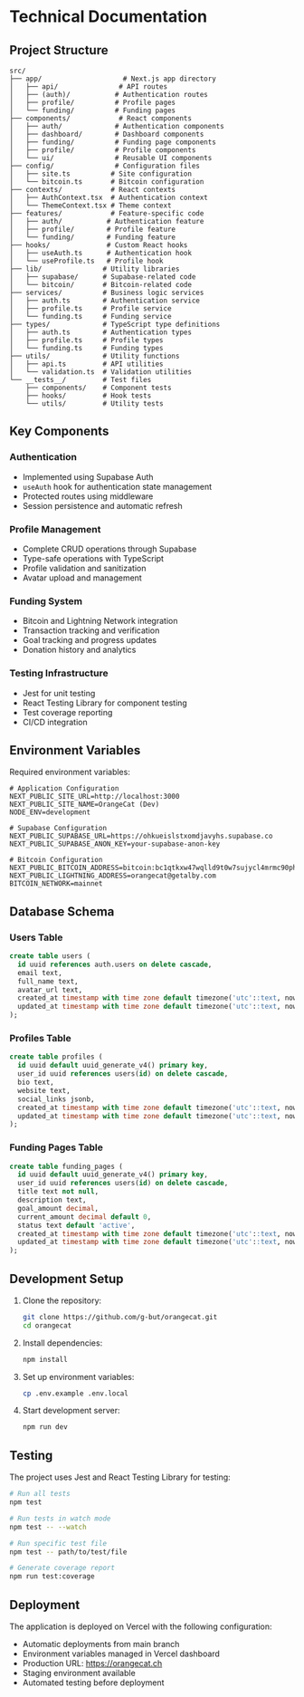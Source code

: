 # Technical Documentation

## Project Structure

```
src/
├── app/                    # Next.js app directory
│   ├── api/               # API routes
│   ├── (auth)/           # Authentication routes
│   ├── profile/          # Profile pages
│   └── funding/          # Funding pages
├── components/            # React components
│   ├── auth/             # Authentication components
│   ├── dashboard/        # Dashboard components
│   ├── funding/          # Funding page components
│   ├── profile/          # Profile components
│   └── ui/               # Reusable UI components
├── config/               # Configuration files
│   ├── site.ts          # Site configuration
│   └── bitcoin.ts       # Bitcoin configuration
├── contexts/            # React contexts
│   ├── AuthContext.tsx  # Authentication context
│   └── ThemeContext.tsx # Theme context
├── features/            # Feature-specific code
│   ├── auth/           # Authentication feature
│   ├── profile/        # Profile feature
│   └── funding/        # Funding feature
├── hooks/              # Custom React hooks
│   ├── useAuth.ts      # Authentication hook
│   └── useProfile.ts   # Profile hook
├── lib/               # Utility libraries
│   ├── supabase/      # Supabase-related code
│   └── bitcoin/       # Bitcoin-related code
├── services/          # Business logic services
│   ├── auth.ts        # Authentication service
│   ├── profile.ts     # Profile service
│   └── funding.ts     # Funding service
├── types/             # TypeScript type definitions
│   ├── auth.ts        # Authentication types
│   ├── profile.ts     # Profile types
│   └── funding.ts     # Funding types
├── utils/             # Utility functions
│   ├── api.ts         # API utilities
│   └── validation.ts  # Validation utilities
└── __tests__/         # Test files
    ├── components/    # Component tests
    ├── hooks/         # Hook tests
    └── utils/         # Utility tests
```

## Key Components

### Authentication
- Implemented using Supabase Auth
- `useAuth` hook for authentication state management
- Protected routes using middleware
- Session persistence and automatic refresh

### Profile Management
- Complete CRUD operations through Supabase
- Type-safe operations with TypeScript
- Profile validation and sanitization
- Avatar upload and management

### Funding System
- Bitcoin and Lightning Network integration
- Transaction tracking and verification
- Goal tracking and progress updates
- Donation history and analytics

### Testing Infrastructure
- Jest for unit testing
- React Testing Library for component testing
- Test coverage reporting
- CI/CD integration

## Environment Variables

Required environment variables:
```env
# Application Configuration
NEXT_PUBLIC_SITE_URL=http://localhost:3000
NEXT_PUBLIC_SITE_NAME=OrangeCat (Dev)
NODE_ENV=development

# Supabase Configuration
NEXT_PUBLIC_SUPABASE_URL=https://ohkueislstxomdjavyhs.supabase.co
NEXT_PUBLIC_SUPABASE_ANON_KEY=your-supabase-anon-key

# Bitcoin Configuration
NEXT_PUBLIC_BITCOIN_ADDRESS=bitcoin:bc1qtkxw47wqlld9t0w7sujycl4mrmc90phypjygf6
NEXT_PUBLIC_LIGHTNING_ADDRESS=orangecat@getalby.com
BITCOIN_NETWORK=mainnet
```

## Database Schema

### Users Table
```sql
create table users (
  id uuid references auth.users on delete cascade,
  email text,
  full_name text,
  avatar_url text,
  created_at timestamp with time zone default timezone('utc'::text, now()),
  updated_at timestamp with time zone default timezone('utc'::text, now())
);
```

### Profiles Table
```sql
create table profiles (
  id uuid default uuid_generate_v4() primary key,
  user_id uuid references users(id) on delete cascade,
  bio text,
  website text,
  social_links jsonb,
  created_at timestamp with time zone default timezone('utc'::text, now()),
  updated_at timestamp with time zone default timezone('utc'::text, now())
);
```

### Funding Pages Table
```sql
create table funding_pages (
  id uuid default uuid_generate_v4() primary key,
  user_id uuid references users(id) on delete cascade,
  title text not null,
  description text,
  goal_amount decimal,
  current_amount decimal default 0,
  status text default 'active',
  created_at timestamp with time zone default timezone('utc'::text, now()),
  updated_at timestamp with time zone default timezone('utc'::text, now())
);
```

## Development Setup

1. Clone the repository:
   ```bash
   git clone https://github.com/g-but/orangecat.git
   cd orangecat
   ```

2. Install dependencies:
   ```bash
   npm install
   ```

3. Set up environment variables:
   ```bash
   cp .env.example .env.local
   ```

4. Start development server:
   ```bash
   npm run dev
   ```

## Testing

The project uses Jest and React Testing Library for testing:

```bash
# Run all tests
npm test

# Run tests in watch mode
npm test -- --watch

# Run specific test file
npm test -- path/to/test/file

# Generate coverage report
npm run test:coverage
```

## Deployment

The application is deployed on Vercel with the following configuration:
- Automatic deployments from main branch
- Environment variables managed in Vercel dashboard
- Production URL: https://orangecat.ch
- Staging environment available
- Automated testing before deployment 